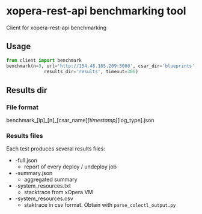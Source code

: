 # xopera-rest-api benchmarking tool
Client for xopera-rest-api benchmarking
## Usage
```python
from client import benchmark
benchmark(n=3, url='http://154.48.185.209:5000', csar_dir='blueprints', csar_name='CSAR_benchmarking-nginx.zip',
              results_dir='results', timeout=300)
```

## Results dir
### File format
benchmark_[ip]\_[n]\_[csar_name]_[timestamp]_[log_type].json
### Results files
Each test produces several results files:
- -full.json
    - report of every deploy / undeploy job
- -summary.json
    - aggregated summary
- -system_resources.txt
    - stacktrace from xOpera VM
- -system_resources.csv
    - staktrace in csv format. Obtain with `parse_colectl_output.py`